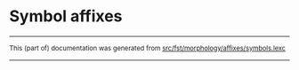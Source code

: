 
# Symbol affixes

* * *

<small>This (part of) documentation was generated from [src/fst/morphology/affixes/symbols.lexc](https://github.com/giellalt/lang-moh/blob/main/src/fst/morphology/affixes/symbols.lexc)</small>

---

